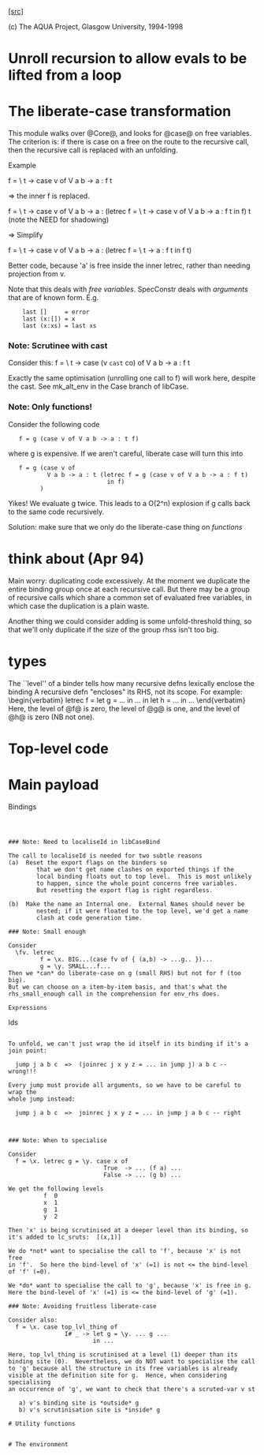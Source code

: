 [[src]](https://github.com/ghc/ghc/tree/master/compiler/simplCore/LiberateCase.hs)

(c) The AQUA Project, Glasgow University, 1994-1998

# Unroll recursion to allow evals to be lifted from a loop

# The liberate-case transformation

This module walks over @Core@, and looks for @case@ on free variables.
The criterion is:
        if there is case on a free on the route to the recursive call,
        then the recursive call is replaced with an unfolding.

Example

   f = \ t -> case v of
                 V a b -> a : f t

=> the inner f is replaced.

   f = \ t -> case v of
                 V a b -> a : (letrec
                                f =  \ t -> case v of
                                               V a b -> a : f t
                               in f) t
(note the NEED for shadowing)

=> Simplify

  f = \ t -> case v of
                 V a b -> a : (letrec
                                f = \ t -> a : f t
                               in f t)

Better code, because 'a' is  free inside the inner letrec, rather
than needing projection from v.

Note that this deals with *free variables*.  SpecConstr deals with
*arguments* that are of known form.  E.g.

        last []     = error
        last (x:[]) = x
        last (x:xs) = last xs

### Note: Scrutinee with cast

Consider this:
    f = \ t -> case (v `cast` co) of
                 V a b -> a : f t

Exactly the same optimisation (unrolling one call to f) will work here,
despite the cast.  See mk_alt_env in the Case branch of libCase.

### Note: Only functions!

Consider the following code

       f = g (case v of V a b -> a : t f)

where g is expensive. If we aren't careful, liberate case will turn this into

       f = g (case v of
               V a b -> a : t (letrec f = g (case v of V a b -> a : f t)
                                in f)
             )

Yikes! We evaluate g twice. This leads to a O(2^n) explosion
if g calls back to the same code recursively.

Solution: make sure that we only do the liberate-case thing on *functions*

# think about (Apr 94)

Main worry: duplicating code excessively.  At the moment we duplicate
the entire binding group once at each recursive call.  But there may
be a group of recursive calls which share a common set of evaluated
free variables, in which case the duplication is a plain waste.

Another thing we could consider adding is some unfold-threshold thing,
so that we'll only duplicate if the size of the group rhss isn't too
big.

# types

The ``level'' of a binder tells how many
recursive defns lexically enclose the binding
A recursive defn "encloses" its RHS, not its
scope.  For example:
\begin{verbatim}
        letrec f = let g = ... in ...
        in
        let h = ...
        in ...
\end{verbatim}
Here, the level of @f@ is zero, the level of @g@ is one,
and the level of @h@ is zero (NB not one).

# Top-level code


# Main payload


Bindings
~~~~~~~~



### Note: Need to localiseId in libCaseBind

The call to localiseId is needed for two subtle reasons
(a)  Reset the export flags on the binders so
        that we don't get name clashes on exported things if the
        local binding floats out to top level.  This is most unlikely
        to happen, since the whole point concerns free variables.
        But resetting the export flag is right regardless.

(b)  Make the name an Internal one.  External Names should never be
        nested; if it were floated to the top level, we'd get a name
        clash at code generation time.

### Note: Small enough

Consider
  \fv. letrec
         f = \x. BIG...(case fv of { (a,b) -> ...g.. })...
         g = \y. SMALL...f...
Then we *can* do liberate-case on g (small RHS) but not for f (too big).
But we can choose on a item-by-item basis, and that's what the
rhs_small_enough call in the comprehension for env_rhs does.

Expressions
~~~~~~~~~~~




Ids
~~~

To unfold, we can't just wrap the id itself in its binding if it's a join point:

  jump j a b c  =>  (joinrec j x y z = ... in jump j) a b c -- wrong!!!

Every jump must provide all arguments, so we have to be careful to wrap the
whole jump instead:

  jump j a b c  =>  joinrec j x y z = ... in jump j a b c -- right



### Note: When to specialise

Consider
  f = \x. letrec g = \y. case x of
                           True  -> ... (f a) ...
                           False -> ... (g b) ...

We get the following levels
          f  0
          x  1
          g  1
          y  2

Then 'x' is being scrutinised at a deeper level than its binding, so
it's added to lc_sruts:  [(x,1)]

We do *not* want to specialise the call to 'f', because 'x' is not free
in 'f'.  So here the bind-level of 'x' (=1) is not <= the bind-level of 'f' (=0).

We *do* want to specialise the call to 'g', because 'x' is free in g.
Here the bind-level of 'x' (=1) is <= the bind-level of 'g' (=1).

### Note: Avoiding fruitless liberate-case

Consider also:
  f = \x. case top_lvl_thing of
                I# _ -> let g = \y. ... g ...
                        in ...

Here, top_lvl_thing is scrutinised at a level (1) deeper than its
binding site (0).  Nevertheless, we do NOT want to specialise the call
to 'g' because all the structure in its free variables is already
visible at the definition site for g.  Hence, when considering specialising
an occurrence of 'g', we want to check that there's a scruted-var v st

   a) v's binding site is *outside* g
   b) v's scrutinisation site is *inside* g

# Utility functions


# The environment
